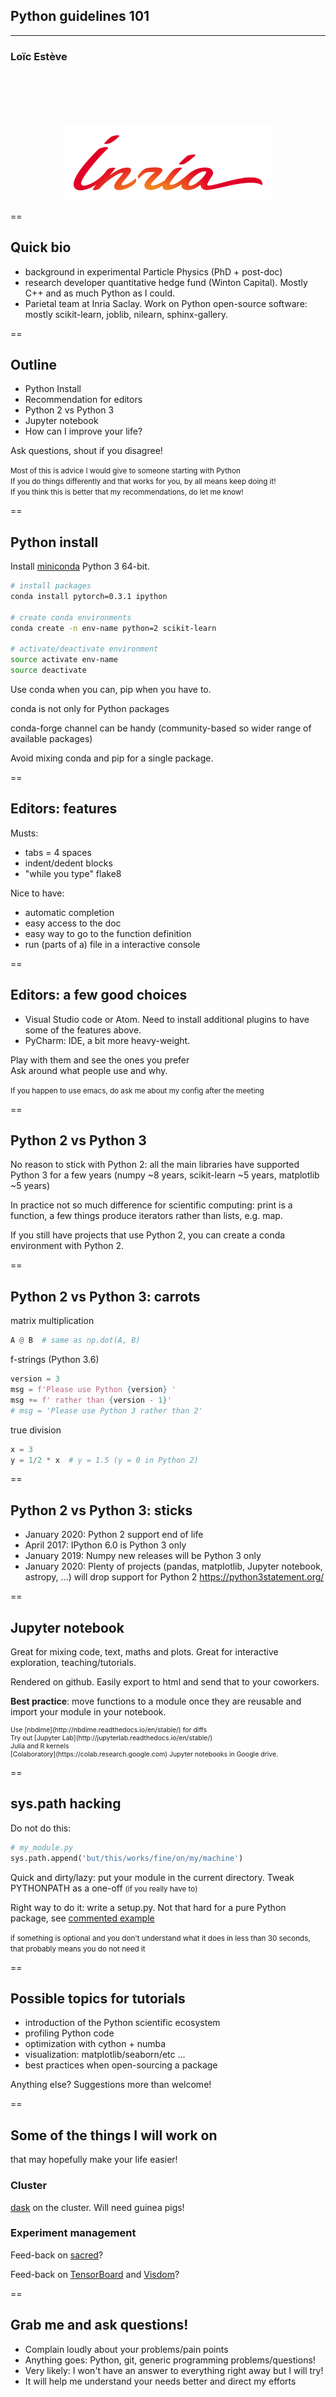 ## Python guidelines 101  <!-- .element style="text-align: center; margin-left: 0px" -->
<!-- ### a machine learning toolkit in Python  <\!-- .element text-align: center; margin-left: 0px" -\-> -->


------

### Loïc Estève <!-- .element style="text-align: center; margin-left: 0px" -->

<div style="text-align: center; margin-top: 100px">
  <img src="img/inria.png" alt="Inria" height="120px"/>
</div>

==

## Quick bio

* background in experimental Particle Physics (PhD + post-doc)  <!-- .element class="fragment" -->
* research developer quantitative hedge fund (Winton Capital). Mostly C++ and
  as much Python as I could.  <!-- .element class="fragment" -->
* Parietal team at Inria Saclay. Work on Python open-source
  software: mostly scikit-learn, joblib, nilearn, sphinx-gallery. <!-- .element class="fragment" -->

==

## Outline

* Python Install
* Recommendation for editors
* Python 2 vs Python 3
* Jupyter notebook
* How can I improve your life?

Ask questions, shout if you disagree!

<small>
Most of this is advice I would give to someone starting with Python</br>
If you do things differently and that works for you, by all means keep doing it!</br>
If you think this is better that my recommendations, do let me know!
</small>

==

## Python install

Install [miniconda](https://conda.io/miniconda.html) Python 3 64-bit.

```bash
# install packages
conda install pytorch=0.3.1 ipython

# create conda environments
conda create -n env-name python=2 scikit-learn

# activate/deactivate environment
source activate env-name
source deactivate
```

Use conda when you can, pip when you have to.

conda is not only for Python packages

conda-forge channel can be handy
(community-based so wider range of available packages)

Avoid mixing conda and pip for a single package.

==

## Editors: features

Musts:
* tabs = 4 spaces
* indent/dedent blocks
* "while you type" flake8

Nice to have:
* automatic completion
* easy access to the doc
* easy way to go to the function definition
* run (parts of a) file in a interactive console

==

## Editors: a few good choices

* Visual Studio code or Atom. Need to install additional plugins to have some
  of the features above.
* PyCharm: IDE, a bit more heavy-weight.

Play with them and see the ones you prefer</br>
Ask around what people use and why.

<small>
If you happen to use emacs, do ask me about my config after the meeting
</small>


==

## Python 2 vs Python 3

No reason to stick with Python 2: all the main libraries have supported Python
3 for a few years (numpy ~8 years, scikit-learn ~5 years, matplotlib ~5 years) <!-- .element class="fragment" -->

In practice not so much difference for scientific computing: print is a
function, a few things produce iterators rather than lists, e.g. map. <!-- .element class="fragment" -->

If you still have projects that use Python 2, you can create a conda
environment with Python 2. <!-- .element class="fragment" -->

==

## Python 2 vs Python 3: carrots

matrix multiplication
```python
A @ B  # same as np.dot(A, B)
```

f-strings (Python 3.6)
```python
version = 3
msg = f'Please use Python {version} '
msg += f' rather than {version - 1}'
# msg = 'Please use Python 3 rather than 2'
```

true division
```python
x = 3
y = 1/2 * x  # y = 1.5 (y = 0 in Python 2)
```

==

## Python 2 vs Python 3: sticks

* January 2020: Python 2 support end of life
* April 2017: IPython 6.0 is Python 3 only
* January 2019: Numpy new releases will be Python 3 only
* January 2020: Plenty of projects (pandas, matplotlib, Jupyter notebook, astropy, ...) will
  drop support for Python 2 https://python3statement.org/

==

## Jupyter notebook

Great for mixing code, text, maths and plots. Great for interactive
exploration, teaching/tutorials.

Rendered on github. Easily export to html and send that to your
coworkers.

**Best practice**: move functions to a module once they are reusable and import your
module in your notebook.

<div style="font-size: 75%">
Use [nbdime](http://nbdime.readthedocs.io/en/stable/) for diffs</br>
Try out [Jupyter Lab](http://jupyterlab.readthedocs.io/en/stable/)</br>
Julia and R kernels</br>
[Colaboratory](https://colab.research.google.com) Jupyter notebooks in Google drive.
</div>

==

## sys.path hacking

Do not do this:
```python
# my_module.py
sys.path.append('but/this/works/fine/on/my/machine')
```

Quick and dirty/lazy: put your module in the current directory. Tweak
PYTHONPATH as a one-off <small>(if you really have to)</small>

Right way to do it: write a setup.py. Not that hard
for a pure Python package, see [commented
example](https://github.com/pypa/sampleproject/blob/master/setup.py)

<small>
if something is optional and you don't understand what it does in less than 30
seconds, that probably means you do not need it
</small>

==

## Possible topics for tutorials

* introduction of the Python scientific ecosystem
* profiling Python code
* optimization with cython + numba
* visualization: matplotlib/seaborn/etc ...
* best practices when open-sourcing a package

Anything else? Suggestions more than welcome!

==

## Some of the things I will work on

that may hopefully make your life easier!


### Cluster <!-- .element style="margin-top: 80px" -->

[dask](https://dask.pydata.org/en/latest/) on the
cluster. Will need guinea pigs!

### Experiment management <!-- .element style="margin-top: 50px" -->

Feed-back on [sacred](https://github.com/IDSIA/sacred)?

Feed-back on
[TensorBoard](https://github.com/tensorflow/tensorboard) and
[Visdom](https://github.com/facebookresearch/visdom)?

==

## Grab me and ask questions!

* Complain loudly about your problems/pain points <!-- .element class="fragment" -->
* Anything goes: Python, git, generic programming problems/questions! <!-- .element class="fragment" -->
* Very likely: I won't have an answer to everything right away but I will try! <!-- .element class="fragment" -->
* It will help me understand your needs better and direct my efforts <!-- .element class="fragment" -->
